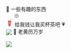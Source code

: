 :shit: 一些有趣的东西 </br>
&nbsp;&nbsp;&nbsp;&nbsp;&nbsp; :roll_eyes: </br>
<code><img height="20" src="https://raw.githubusercontent.com/github/explore/80688e429a7d4ef2fca1e82350fe8e3517d3494d/topics/gulp/gulp.png"></code> 给我钱让我买杯茶吧  :heartpulse:
</br>
<img align="center" src="https://github-readme-stats.vercel.app/api?username=qd98xuan&show_icons=true&theme=yeblu&count_private=true&hide=contribs&include_all_commits=true&bg_color=30,67CF7C,39C9A0" />
<a url="http://m.laohuangli.net/">💬 老黄历万岁</a>
</br>
</br>
<img height="280" src="https://pic2.zhimg.com/v2-28020003d4a493c78d8202ba6c35f179_b.webp">
